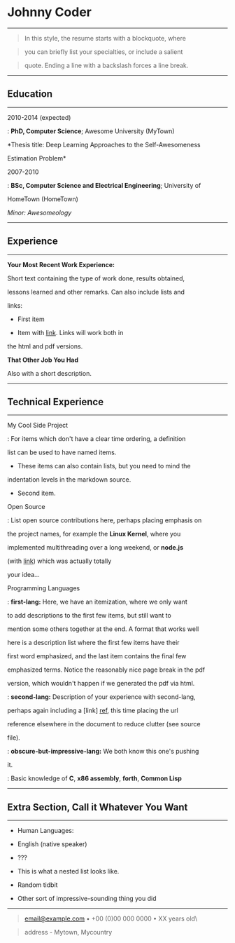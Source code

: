 # Johnny Coder

---

> In this style, the resume starts with a blockquote, where

> you can briefly list your specialties, or include a salient

> quote. Ending a line with a backslash forces a line break.

----

## Education

---------

2010-2014 (expected)

: **PhD, Computer Science**; Awesome University (MyTown)

*Thesis title: Deep Learning Approaches to the Self-Awesomeness

Estimation Problem*

2007-2010

: **BSc, Computer Science and Electrical Engineering**; University of

HomeTown (HomeTown)

*Minor: Awesomeology*

----------

## Experience

----------

**Your Most Recent Work Experience:**

Short text containing the type of work done, results obtained,

lessons learned and other remarks. Can also include lists and

links:

* First item

* Item with [link]([http://www.example.com](http://www.example.com)). Links will work both in

the html and pdf versions.

**That Other Job You Had**

Also with a short description.

--------------------

## Technical Experience

--------------------

My Cool Side Project

: For items which don't have a clear time ordering, a definition

list can be used to have named items.

* These items can also contain lists, but you need to mind the

indentation levels in the markdown source.

* Second item.

Open Source

: List open source contributions here, perhaps placing emphasis on

the project names, for example the **Linux Kernel**, where you

implemented multithreading over a long weekend, or **node.js**

(with [link]([http://nodejs.org](http://nodejs.org))) which was actually totally

your idea...

Programming Languages

: **first-lang:** Here, we have an itemization, where we only want

to add descriptions to the first few items, but still want to

mention some others together at the end. A format that works well

here is a description list where the first few items have their

first word emphasized, and the last item contains the final few

emphasized terms. Notice the reasonably nice page break in the pdf

version, which wouldn't happen if we generated the pdf via html.

: **second-lang:** Description of your experience with second-lang,

perhaps again including a [link] [ref], this time placing the url

reference elsewhere in the document to reduce clutter (see source

file).

: **obscure-but-impressive-lang:** We both know this one's pushing

it.

: Basic knowledge of **C**, **x86 assembly**, **forth**, **Common Lisp**

[ref]: [https://github.com/githubuser/superlongprojectname](https://github.com/githubuser/superlongprojectname)

----------------------------------------

## Extra Section, Call it Whatever You Want

----------------------------------------

* Human Languages:

* English (native speaker)

* ???

* This is what a nested list looks like.

* Random tidbit

* Other sort of impressive-sounding thing you did

----

> <email@example.com> • +00 (0)00 000 0000 • XX years old\

> address - Mytown, Mycountry
